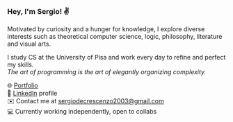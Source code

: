 ### Hey, I'm Sergio! ✌

Motivated by curiosity and a hunger for knowledge, I explore diverse interests such as theoretical computer science, logic, philosophy, literature and visual arts.

I study CS at the University of Pisa and work every day to refine and perfect my skills.<br>
_The art of programming is the art of elegantly organizing complexity._

🌐 [Portfolio](sergiodecrescenzo.com)<br>
💼 [LinkedIn](https://www.linkedin.com/in/sergio-de-crescenzo/) profile<br>
✉️ Contact me at sergiodecrescenzo2003@gmail.com<br>
💻 Currently working independently, open to collabs
<!-- ![Seo's github stats](https://github-readme-stats.vercel.app/api?username=seodecre&show_icons=true&theme=dracula)) -->
